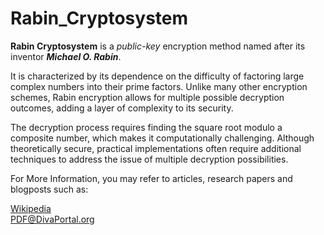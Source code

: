 # Rabin_Cryptosystem

**Rabin Cryptosystem** is a *public-key* encryption method named after its inventor ***Michael O. Rabin***. ​

It is characterized by its dependence on the difficulty of factoring large complex numbers into their prime factors. Unlike many other encryption schemes, Rabin encryption allows for multiple possible decryption outcomes, adding a layer of complexity to its security. ​

The decryption process requires finding the square root modulo a composite number, which makes it computationally challenging. Although theoretically secure, practical implementations often require additional techniques to address the issue of multiple decryption possibilities.​

For More Information, you may refer to articles, research papers and blogposts such as:  

[Wikipedia](https://en.wikipedia.org/wiki/Rabin_cryptosystem)  
[PDF@DivaPortal.org](https://www.diva-portal.org/smash/get/diva2:1581080/FULLTEXT01.pdf)
